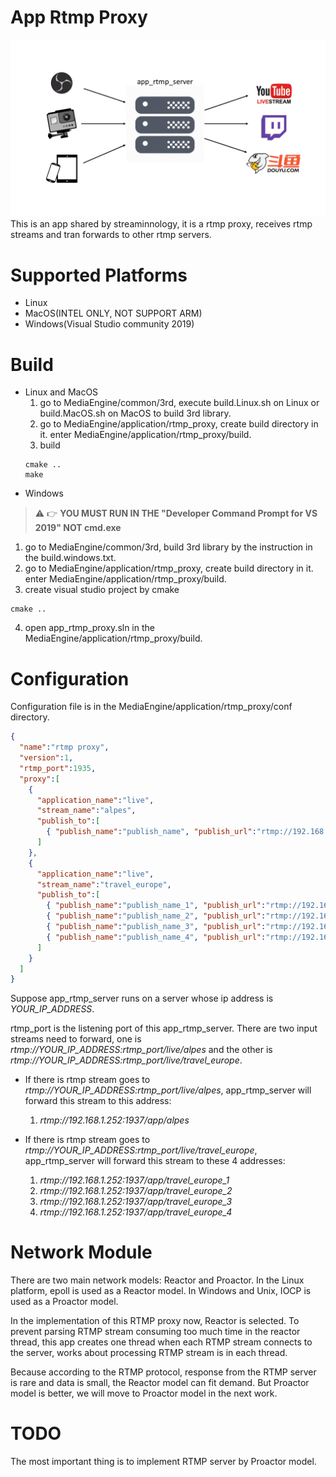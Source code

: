 # App Rtmp Proxy
![main](dist/app_rtmp_server.png)
This is an app shared by streaminnology, it is a rtmp proxy, receives rtmp streams and tran forwards to other rtmp servers.

# Supported Platforms
* Linux
* MacOS(INTEL ONLY, NOT SUPPORT ARM)
* Windows(Visual Studio community 2019)

# Build 
* Linux and MacOS
  1. go to MediaEngine/common/3rd, execute build.Linux.sh on Linux or build.MacOS.sh on MacOS to build 3rd library.
  2. go to MediaEngine/application/rtmp_proxy, create build directory in it. enter MediaEngine/application/rtmp_proxy/build.
  3. build 
  ``` shell
  cmake ..
  make
  ```
* Windows
> :warning: :point_right: **YOU MUST RUN IN THE "Developer Command Prompt for VS 2019" NOT cmd.exe**
  1. go to MediaEngine/common/3rd, build 3rd library by the instruction in the build.windows.txt.
  2. go to MediaEngine/application/rtmp_proxy, create build directory in it. enter MediaEngine/application/rtmp_proxy/build.
  3. create visual studio project by cmake 
  ``` shell
  cmake ..
  ```
  4. open app_rtmp_proxy.sln in the MediaEngine/application/rtmp_proxy/build.

# Configuration
Configuration file is in the MediaEngine/application/rtmp_proxy/conf directory.
```json
{
  "name":"rtmp proxy",
  "version":1,
  "rtmp_port":1935,
  "proxy":[
    {
      "application_name":"live",
      "stream_name":"alpes",
      "publish_to":[
        { "publish_name":"publish_name", "publish_url":"rtmp://192.168.1.252:1937/app/alpes" }
      ]
    },
    {
      "application_name":"live",
      "stream_name":"travel_europe",
      "publish_to":[
        { "publish_name":"publish_name_1", "publish_url":"rtmp://192.168.1.252:1937/app/travel_europe_1" },
        { "publish_name":"publish_name_2", "publish_url":"rtmp://192.168.1.252:1937/app/travel_europe_2" },
        { "publish_name":"publish_name_3", "publish_url":"rtmp://192.168.1.252:1937/app/travel_europe_3" },
        { "publish_name":"publish_name_4", "publish_url":"rtmp://192.168.1.252:1937/app/travel_europe_4" }
      ]
    }
  ]
}
```
Suppose app_rtmp_server runs on a server whose ip address is *YOUR_IP_ADDRESS*.

rtmp_port is the listening port of this app_rtmp_server. There are two input streams need to forward, one is *rtmp://YOUR_IP_ADDRESS:rtmp_port/live/alpes* and the other is *rtmp://YOUR_IP_ADDRESS:rtmp_port/live/travel_europe*.

* If there is rtmp stream goes to *rtmp://YOUR_IP_ADDRESS:rtmp_port/live/alpes*, app_rtmp_server will forward this stream to this address: 
  1. *rtmp://192.168.1.252:1937/app/alpes*

* If there is rtmp stream goes to *rtmp://YOUR_IP_ADDRESS:rtmp_port/live/travel_europe*, app_rtmp_server will forward this stream to these 4 addresses:
  1. *rtmp://192.168.1.252:1937/app/travel_europe_1*
  2. *rtmp://192.168.1.252:1937/app/travel_europe_2*
  3. *rtmp://192.168.1.252:1937/app/travel_europe_3*
  4. *rtmp://192.168.1.252:1937/app/travel_europe_4*

# Network Module
There are two main network models: Reactor and Proactor. In the Linux platform, epoll is used as a Reactor model. In Windows and Unix, IOCP is used as a Proactor model.

In the implementation of this RTMP proxy now, Reactor is selected. To prevent parsing RTMP stream consuming too much time in the reactor thread, this app creates one thread when each RTMP stream connects to the server, works about processing RTMP stream is in each thread.

Because according to the RTMP protocol, response from the RTMP server is rare and data is small, the Reactor model can fit demand. But Proactor model is better, we will move to Proactor model in the next work. 

# TODO
The most important thing is to implement RTMP server by Proactor model.